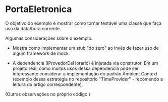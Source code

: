 # PortaEletronica
O objetivo do exemplo é mostrar como tornar testável uma classe que faça uso da data/hora corrente.

Algumas considerações sobre o exemplo:

- Mostra como implementar um stub "do zero" ao invés de fazer uso de algum framework de mock.

- A dependencia (IProvedorDeHorario) é injetada via construtor. Em um projeto real, como muitos usos dessa dependencia pode ser interessante considerar a implementação do padrão Ambient Context (exemplo dessa estratégia no repositório "TimeProvider" - recomendo a leitura do artigo correspondente).

(Outras observações no próprio código.)
